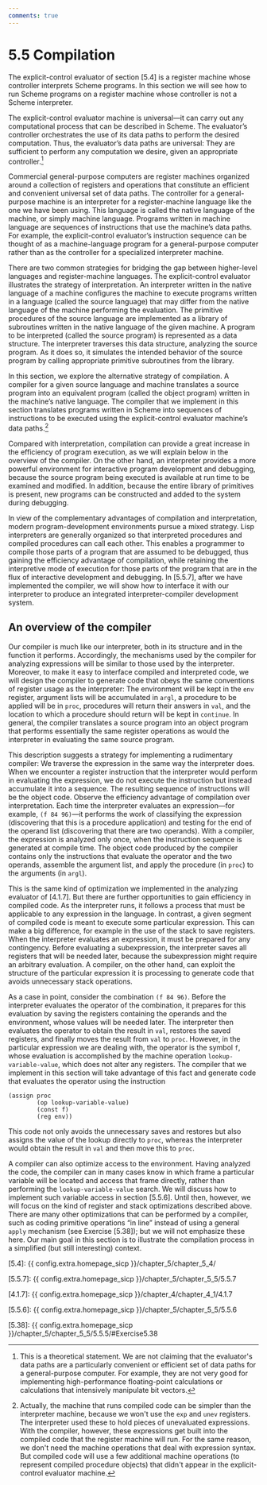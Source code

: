```yaml
---
comments: true
---
```


# 5.5 Compilation
The explicit-control evaluator of section [5.4] is a register machine whose controller interprets Scheme programs. In this section we will see how to run Scheme programs on a register machine whose controller is not a Scheme interpreter.

The explicit-control evaluator machine is universal—it can carry out any computational process that can be described in Scheme. The evaluator’s controller orchestrates the use of its data paths to perform the desired computation. Thus, the evaluator’s data paths are universal: They are sufficient to perform any computation we desire, given an appropriate controller.[^1]

Commercial general-purpose computers are register machines organized around a collection of registers and operations that constitute an efficient and convenient universal set of data paths. The controller for a general-purpose machine is an interpreter for a register-machine language like the one we have been using. This language is called the native language of the machine, or simply machine language. Programs written in machine language are sequences of instructions that use the machine’s data paths. For example, the explicit-control evaluator’s instruction sequence can be thought of as a machine-language program for a general-purpose computer rather than as the controller for a specialized interpreter machine.

There are two common strategies for bridging the gap between higher-level languages and register-machine languages. The explicit-control evaluator illustrates the strategy of interpretation. An interpreter written in the native language of a machine configures the machine to execute programs written in a language (called the source language) that may differ from the native language of the machine performing the evaluation. The primitive procedures of the source language are implemented as a library of subroutines written in the native language of the given machine. A program to be interpreted (called the source program) is represented as a data structure. The interpreter traverses this data structure, analyzing the source program. As it does so, it simulates the intended behavior of the source program by calling appropriate primitive subroutines from the library.

In this section, we explore the alternative strategy of compilation. A compiler for a given source language and machine translates a source program into an equivalent program (called the object program) written in the machine’s native language. The compiler that we implement in this section translates programs written in Scheme into sequences of instructions to be executed using the explicit-control evaluator machine’s data paths.[^2]

Compared with interpretation, compilation can provide a great increase in the efficiency of program execution, as we will explain below in the overview of the compiler. On the other hand, an interpreter provides a more powerful environment for interactive program development and debugging, because the source program being executed is available at run time to be examined and modified. In addition, because the entire library of primitives is present, new programs can be constructed and added to the system during debugging.

In view of the complementary advantages of compilation and interpretation, modern program-development environments pursue a mixed strategy. Lisp interpreters are generally organized so that interpreted procedures and compiled procedures can call each other. This enables a programmer to compile those parts of a program that are assumed to be debugged, thus gaining the efficiency advantage of compilation, while retaining the interpretive mode of execution for those parts of the program that are in the flux of interactive development and debugging. In [5.5.7], after we have implemented the compiler, we will show how to interface it with our interpreter to produce an integrated interpreter-compiler development system.

## An overview of the compiler
Our compiler is much like our interpreter, both in its structure and in the function it performs. Accordingly, the mechanisms used by the compiler for analyzing expressions will be similar to those used by the interpreter. Moreover, to make it easy to interface compiled and interpreted code, we will design the compiler to generate code that obeys the same conventions of register usage as the interpreter: The environment will be kept in the `env` register, argument lists will be accumulated in `argl`, a procedure to be applied will be in `proc`, procedures will return their answers in `val`, and the location to which a procedure should return will be kept in `continue`. In general, the compiler translates a source program into an object program that performs essentially the same register operations as would the interpreter in evaluating the same source program.

This description suggests a strategy for implementing a rudimentary compiler: We traverse the expression in the same way the interpreter does. When we encounter a register instruction that the interpreter would perform in evaluating the expression, we do not execute the instruction but instead accumulate it into a sequence. The resulting sequence of instructions will be the object code. Observe the efficiency advantage of compilation over interpretation. Each time the interpreter evaluates an expression—for example, `(f 84 96)`—it performs the work of classifying the expression (discovering that this is a procedure application) and testing for the end of the operand list (discovering that there are two operands). With a compiler, the expression is analyzed only once, when the instruction sequence is generated at compile time. The object code produced by the compiler contains only the instructions that evaluate the operator and the two operands, assemble the argument list, and apply the procedure (in `proc`) to the arguments (in `argl`).

This is the same kind of optimization we implemented in the analyzing evaluator of [4.1.7]. But there are further opportunities to gain efficiency in compiled code. As the interpreter runs, it follows a process that must be applicable to any expression in the language. In contrast, a given segment of compiled code is meant to execute some particular expression. This can make a big difference, for example in the use of the stack to save registers. When the interpreter evaluates an expression, it must be prepared for any contingency. Before evaluating a subexpression, the interpreter saves all registers that will be needed later, because the subexpression might require an arbitrary evaluation. A compiler, on the other hand, can exploit the structure of the particular expression it is processing to generate code that avoids unnecessary stack operations.

As a case in point, consider the combination `(f 84 96)`. Before the interpreter evaluates the operator of the combination, it prepares for this evaluation by saving the registers containing the operands and the environment, whose values will be needed later. The interpreter then evaluates the operator to obtain the result in `val`, restores the saved registers, and finally moves the result from `val` to `proc`. However, in the particular expression we are dealing with, the operator is the symbol `f`, whose evaluation is accomplished by the machine operation `lookup-variable-value`, which does not alter any registers. The compiler that we implement in this section will take advantage of this fact and generate code that evaluates the operator using the instruction

```
(assign proc 
        (op lookup-variable-value)
        (const f)
        (reg env))
```

This code not only avoids the unnecessary saves and restores but also assigns the value of the lookup directly to `proc`, whereas the interpreter would obtain the result in `val` and then move this to `proc`.

A compiler can also optimize access to the environment. Having analyzed the code, the compiler can in many cases know in which frame a particular variable will be located and access that frame directly, rather than performing the `lookup-variable-value` search. We will discuss how to implement such variable access in section [5.5.6]. Until then, however, we will focus on the kind of register and stack optimizations described above. There are many other optimizations that can be performed by a compiler, such as coding primitive operations “in line” instead of using a general `apply` mechanism (see Exercise [5.38]); but we will not emphasize these here. Our main goal in this section is to illustrate the compilation process in a simplified (but still interesting) context.

[^1]:
    This is a theoretical statement. We are not claiming that the evaluator's data paths are a particularly convenient or efficient set of data paths for a general-purpose computer. For example, they are not very good for implementing high-performance floating-point calculations or calculations that intensively manipulate bit vectors.

[^2]:
    Actually, the machine that runs compiled code can be simpler than the interpreter machine, because we won't use the `exp` and `unev` registers. The interpreter used these to hold pieces of unevaluated expressions. With the compiler, however, these expressions get built into the compiled code that the register machine will run. For the same reason, we don't need the machine operations that deal with expression syntax. But compiled code will use a few additional machine operations (to represent compiled procedure objects) that didn't appear in the explicit-control evaluator machine.

[5.4]: {{ config.extra.homepage_sicp }}/chapter_5/chapter_5_4/

[5.5.7]: {{ config.extra.homepage_sicp }}/chapter_5/chapter_5_5/5.5.7

[4.1.7]: {{ config.extra.homepage_sicp }}/chapter_4/chapter_4_1/4.1.7

[5.5.6]: {{ config.extra.homepage_sicp }}/chapter_5/chapter_5_5/5.5.6

[5.38]: {{ config.extra.homepage_sicp }}/chapter_5/chapter_5_5/5.5.5/#Exercise5.38
    

